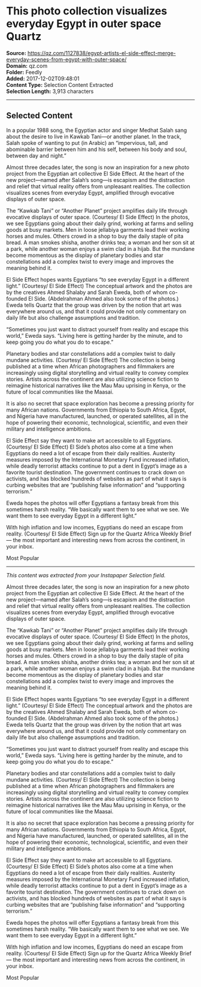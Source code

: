 # This photo collection visualizes everyday Egypt in outer space Quartz

**Source:** https://qz.com/1127838/egypt-artists-el-side-effect-merge-everyday-scenes-from-egypt-with-outer-space/  
**Domain:** qz.com  
**Folder:** Feedly  
**Added:** 2017-12-02T09:48:01  
**Content Type:** Selection Content Extracted  
**Selection Length:** 3,913 characters  


---

## Selected Content

In a popular 1988 song, the Egyptian actor and singer Medhat Salah sang about the desire to live in Kawkab Tani—or another planet. In the track, Salah spoke of wanting to put (in Arabic) an “impervious, tall, and abominable barrier between him and his self, between his body and soul, between day and night.”

Almost three decades later, the song is now an inspiration for a new photo project from the Egyptian art collective El Side Effect. At the heart of the new project—named after Salah’s song—is escapism and the distraction and relief that virtual reality offers from unpleasant realities. The collection visualizes scenes from everyday Egypt, amplified through evocative displays of outer space.

The “Kawkab Tani” or “Another Planet” project amplifies daily life through evocative displays of outer space. (Courtesy/ El Side Effect)
In the photos, we see Egyptians going about their daily grind, working at farms and selling goods at busy markets. Men in loose jellabiya garments lead their working horses and mules. Others crowd in a shop to buy the daily staple of pita bread. A man smokes shisha, another drinks tea; a woman and her son sit at a park, while another woman enjoys a swim clad in a hijab. But the mundane become momentous as the display of planetary bodies and star constellations add a complex twist to every image and improves the meaning behind it.

El Side Effect hopes wants Egyptians “to see everyday Egypt in a different light.” (Courtesy/ El Side Effect)
The conceptual artwork and the photos are by the creatives Ahmed Shalaby and Sarah Eweda, both of whom co-founded El Side. (Abdelrahman Ahmed also took some of the photos.) Eweda tells Quartz that the group was driven by the notion that art was everywhere around us, and that it could provide not only commentary on daily life but also challenge assumptions and tradition.

“Sometimes you just want to distract yourself from reality and escape this world,” Eweda says. “Living here is getting harder by the minute, and to keep going you do what you do to escape.”

Planetary bodies and star constellations add a complex twist to daily mundane activities. (Courtesy/ El Side Effect)
The collection is being published at a time when African photographers and filmmakers are increasingly using digital storytelling and virtual reality to convey complex stories. Artists across the continent are also utilizing science fiction to reimagine historical narratives like the Mau Mau uprising in Kenya, or the future of local communities like the Maasai.

It is also no secret that space exploration has become a pressing priority for many African nations. Governments from Ethiopia to South Africa, Egypt, and Nigeria have manufactured, launched, or operated satellites, all in the hope of powering their economic, technological, scientific, and even their military and intelligence ambitions.

El Side Effect say they want to make art accessible to all Egyptians. (Courtesy/ El Side Effect)
El Side’s photos also come at a time when Egyptians do need a lot of escape from their daily realities. Austerity measures imposed by the International Monetary Fund increased inflation, while deadly terrorist attacks continue to put a dent in Egypt’s image as a favorite tourist destination. The government continues to crack down on activists, and has blocked hundreds of websites as part of what it says is curbing websites that are “publishing false information” and “supporting terrorism.”

Eweda hopes the photos will offer Egyptians a fantasy break from this sometimes harsh reality. “We basically want them to see what we see. We want them to see everyday Egypt in a different light.”

With high inflation and low incomes, Egyptians do need an escape from reality. (Courtesy/ El Side Effect)
Sign up for the Quartz Africa Weekly Brief — the most important and interesting news from across the continent, in your inbox.

Most Popular

---

*This content was extracted from your Instapaper Selection field.*

Almost three decades later, the song is now an inspiration for a new photo project from the Egyptian art collective El Side Effect. At the heart of the new project—named after Salah’s song—is escapism and the distraction and relief that virtual reality offers from unpleasant realities. The collection visualizes scenes from everyday Egypt, amplified through evocative displays of outer space.

The “Kawkab Tani” or “Another Planet” project amplifies daily life through evocative displays of outer space. (Courtesy/ El Side Effect)
In the photos, we see Egyptians going about their daily grind, working at farms and selling goods at busy markets. Men in loose jellabiya garments lead their working horses and mules. Others crowd in a shop to buy the daily staple of pita bread. A man smokes shisha, another drinks tea; a woman and her son sit at a park, while another woman enjoys a swim clad in a hijab. But the mundane become momentous as the display of planetary bodies and star constellations add a complex twist to every image and improves the meaning behind it.

El Side Effect hopes wants Egyptians “to see everyday Egypt in a different light.” (Courtesy/ El Side Effect)
The conceptual artwork and the photos are by the creatives Ahmed Shalaby and Sarah Eweda, both of whom co-founded El Side. (Abdelrahman Ahmed also took some of the photos.) Eweda tells Quartz that the group was driven by the notion that art was everywhere around us, and that it could provide not only commentary on daily life but also challenge assumptions and tradition.

“Sometimes you just want to distract yourself from reality and escape this world,” Eweda says. “Living here is getting harder by the minute, and to keep going you do what you do to escape.”

Planetary bodies and star constellations add a complex twist to daily mundane activities. (Courtesy/ El Side Effect)
The collection is being published at a time when African photographers and filmmakers are increasingly using digital storytelling and virtual reality to convey complex stories. Artists across the continent are also utilizing science fiction to reimagine historical narratives like the Mau Mau uprising in Kenya, or the future of local communities like the Maasai.

It is also no secret that space exploration has become a pressing priority for many African nations. Governments from Ethiopia to South Africa, Egypt, and Nigeria have manufactured, launched, or operated satellites, all in the hope of powering their economic, technological, scientific, and even their military and intelligence ambitions.

El Side Effect say they want to make art accessible to all Egyptians. (Courtesy/ El Side Effect)
El Side’s photos also come at a time when Egyptians do need a lot of escape from their daily realities. Austerity measures imposed by the International Monetary Fund increased inflation, while deadly terrorist attacks continue to put a dent in Egypt’s image as a favorite tourist destination. The government continues to crack down on activists, and has blocked hundreds of websites as part of what it says is curbing websites that are “publishing false information” and “supporting terrorism.”

Eweda hopes the photos will offer Egyptians a fantasy break from this sometimes harsh reality. “We basically want them to see what we see. We want them to see everyday Egypt in a different light.”

With high inflation and low incomes, Egyptians do need an escape from reality. (Courtesy/ El Side Effect)
Sign up for the Quartz Africa Weekly Brief — the most important and interesting news from across the continent, in your inbox.

Most Popular
